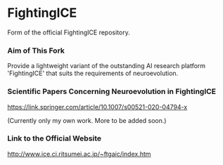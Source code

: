 # FightingICE #

Form of the official FightingICE repository.

### Aim of This Fork ###
Provide a lightweight variant of the outstanding AI research platform 'FightingICE' that suits the requirements of neuroevolution.

### Scientific Papers Concerning Neuroevolution in FightingICE ###

<https://link.springer.com/article/10.1007/s00521-020-04794-x>

(Currently only my own work. More to be added soon.)


### Link to the Official Website  ###
<http://www.ice.ci.ritsumei.ac.jp/~ftgaic/index.htm>


